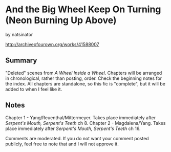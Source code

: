 # And the Big Wheel Keep On Turning (Neon Burning Up Above)

by natsinator

http://archiveofourown.org/works/41588007

## Summary

"Deleted" scenes from *A Wheel Inside a Wheel*\. Chapters will be arranged in chronological, rather than posting, order\. Check the beginning notes for the index\. All chapters are standalone, so this fic is "complete", but it will be added to when I feel like it\.

## Notes

Chapter 1 \- Yang/Reuenthal/Mittermeyer\. Takes place immediately after *Serpent's Mouth, Serpent's Teeth* ch 8\.
Chapter 2 \- Magdalena/Yang\. Takes place immediately after *Serpent's Mouth, Serpent's Teeth* ch 16\.

Comments are moderated\. If you do not want your comment posted publicly, feel free to note that and I will not approve it\.

